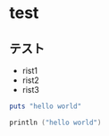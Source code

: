 # test

## テスト


- rist1
- rist2
- rist3

```ruby
puts "hello world"
```

```swift
println ("hello world")
```